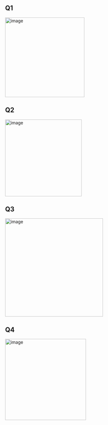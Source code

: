 ## Q1
<img width="257" alt="image" src="https://github.com/user-attachments/assets/52989390-2cf4-407b-866f-3655de037f32" />

## Q2
<img width="248" alt="image" src="https://github.com/user-attachments/assets/90648068-ba96-484e-b142-7e673e592564" />

## Q3
<img width="317" alt="image" src="https://github.com/user-attachments/assets/25fc4349-015e-41ed-8c32-43f760c548e7" />

## Q4
<img width="262" alt="image" src="https://github.com/user-attachments/assets/86bc6770-cd7c-450f-9ac1-211aa4282b0b" />
